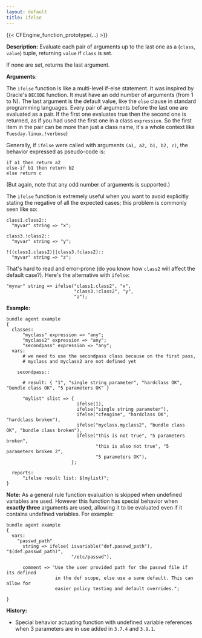 ```yaml
---
layout: default
title: ifelse
---
```


{{< CFEngine_function_prototype(...) >}}

**Description:** Evaluate each pair of arguments up to the last one as a (`class`, `value`) tuple, returning `value` if `class` is set.

If none are set, returns the last argument.

**Arguments**:

The `ifelse` function is like a multi-level if-else statement. It was
inspired by Oracle's `DECODE` function. It must have an odd number of
arguments (from 1 to N). The last argument is the default value, like
the `else` clause in standard programming languages. Every pair of
arguments before the last one are evaluated as a pair. If the first
one evaluates true then the second one is returned, as if you had used
the first one in a class `expression`. So the first item in the pair
can be more than just a class name, it's a whole context like
`Tuesday.linux.!verbose`)

Generally, if `ifelse` were called with arguments `(a1, a2, b1,
b2, c)`, the behavior expressed as pseudo-code is:

```
if a1 then return a2
else-if b1 then return b2
else return c
```

(But again, note that any odd number of arguments is supported.)

The `ifelse` function is extremely useful when you want to avoid
explicitly stating the negative of all the expected cases; this
problem is commonly seen like so:

```cf3
class1.class2::
  "myvar" string => "x";

class3.!class2::
  "myvar" string => "y";

!((class1.class2)||class3.!class2)::
  "myvar" string => "z";
```

That's hard to read and error-prone (do you know how `class2` will
affect the default case?). Here's the alternative with `ifelse`:

```cf3
"myvar" string => ifelse("class1.class2", "x",
                         "class3.!class2", "y",
                         "z");
```

**Example:**

```cf3
bundle agent example
{
  classes:
      "myclass" expression => "any";
      "myclass2" expression => "any";
      "secondpass" expression => "any";
  vars:
      # we need to use the secondpass class because on the first pass,
      # myclass and myclass2 are not defined yet

    secondpass::

      # result: { "1", "single string parameter", "hardclass OK", "bundle class OK", "5 parameters OK" }

      "mylist" slist => {
                          ifelse(1),
                          ifelse("single string parameter"),
                          ifelse("cfengine", "hardclass OK", "hardclass broken"),
                          ifelse("myclass.myclass2", "bundle class OK", "bundle class broken"),
                          ifelse("this is not true", "5 parameters broken",
                                 "this is also not true", "5 parameters broken 2",
                                 "5 parameters OK"),
                        };

  reports:
      "ifelse result list: $(mylist)";
}
```

**Note:** As a general rule function evaluation is skipped when undefined
variables are used. However this function has special behavior when **exactly
three** arguments are used, allowing it to be evaluated even if it contains undefined variables. For example:

```cf3
bundle agent example
{
  vars:
    "passwd_path"
      string => ifelse( isvariable("def.passwd_path"), "$(def.passwd_path)",
                        "/etc/passwd"),

      comment => "Use the user provided path for the passwd file if its defined
                  in the def scope, else use a sane default. This can allow for
                  easier policy testing and default overrides.";

}
```

**History:**

- Special behavior actuating function with undefined variable references when 3
  parameters are in use added in `3.7.4` and `3.9.1`.
